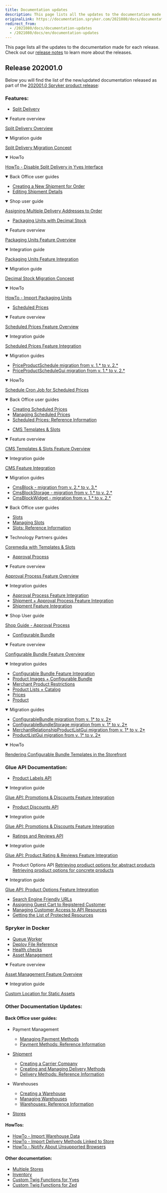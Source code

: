```yaml
---
title: Documentation updates
description: This page lists all the updates to the documentation made for each release.
originalLink: https://documentation.spryker.com/2021080/docs/documentation-updates
redirect_from:
  - /2021080/docs/documentation-updates
  - /2021080/docs/en/documentation-updates
---
```


This page lists all the updates to the documentation made for each release.
Check out our [release notes](/docs/scos/dev/about-spryker/202001.0/releases/release-notes/release-notes.html) to learn more about the releases.

## Release 202001.0
Below you will find the list of the new/updated documentation released as part of the [202001.0 Spryker product release](/docs/scos/dev/about-spryker/202001.0/releases/release-notes/release-notes-202001.0/release-notes-202001.0.html):

### Features:

* [Split Delivery](https://documentation.spryker.com/docs/split-delivery)

<details open>
<summary>Feature overview</summary>
    
[Split Delivery Overview](https://documentation.spryker.com/docs/split-delivery-overview)
    
</details>

<details open>
<summary>Migration guide</summary>
    
[Split Delivery Migration Concept](https://documentation.spryker.com/docs/split-delivery-concept) 
    
    
</details>
<details open>
<summary>HowTo</summary>
    

[HowTo - Disable Split Delivery in Yves Interface](https://documentation.spryker.com/docs/ht-disable-split-delivery-in-yves-interface) 

      
</details>

<details open>
<summary>Back Office user guides</summary>
    

* [Creating a New Shipment for Order](https://documentation.spryker.com/docs/managing-order-shipments#creating-a-new-shipment-for-order) 
* [Editing Shipment Details](https://documentation.spryker.com/docs/managing-order-shipments#editing-shipment-details) 
      
</details>
<details open>
<summary>Shop user guide</summary>
  

[Assigning Multiple Delivery Addresses to Order](https://documentation.spryker.com/docs/managing-order-shipments#creating-a-new-shipment-for-order) 

    
</details>

* [Packaging Units with Decimal Stock](https://documentation.spryker.com/docs/packaging-units-202001) 

<details open>
<summary>Feature overview</summary>
    
[Packaging Units Feature Overview](https://documentation.spryker.com/docs/packaging-units-overview) 
    
</details>

<details open>
<summary>Integration guide</summary>
    
[Packaging Units Feature Integration](https://documentation.spryker.com/docs/product-packaging-unit-feature-integration) 
    
</details>

<details open>
<summary>Migration  guide</summary>
    
[Decimal Stock Migration Concept](https://documentation.spryker.com/docs/decimal-stock-concept) 
    
 </details>
 
 <details open>
<summary>HowTo</summary>
    
[HowTo - Import Packaging Units](https://documentation.spryker.com/docs/howto-import-packaging-units) 
    
 </details>


* [Scheduled Prices](https://documentation.spryker.com/docs/scheduled-prices-201907) 
<details open>
<summary>Feature overview</summary>
    
[Scheduled Prices Feature Overview](https://documentation.spryker.com/docs/scheduled-prices-feature-overview-201907) 
    
</details>
<details open>
<summary>Integration guide</summary>
    
[Scheduled Prices Feature Integration](https://documentation.spryker.com/docs/scheduled-prices-feature-integration-202001) 
    
</details>
<details open>
<summary>Migration guides</summary>
    
* [PriceProductSchedule migration from v. 1.* to v. 2.*](https://documentation.spryker.com/docs/mg-price-product-schedule)
* [PriceProductScheduleGui migration from v. 1.* to v. 2.*](https://documentation.spryker.com/docs/mg-price-product-schedule-gui)
    
</details>
<details open>
<summary>HowTo</summary>
    
[Schedule Cron Job for Scheduled Prices](/docs/scos/dev/tutorials/202001.0/howtos/feature-howtos/howto-schedule-cron-job-for-scheduled-prices.html)
    
</details>

<details open>
<summary>Back Office user guides</summary>
    
* [Creating Scheduled Prices](https://documentation.spryker.com/docs/en/creating-scheduled-prices)
* [Managing Scheduled Prices](https://documentation.spryker.com/docs/managing-scheduled-prices)
* [Scheduled Prices: Reference Information](https://documentation.spryker.com/docs/scheduled-prices-reference-information)   
    
</details>

* [CMS Templates & Slots](/docs/scos/dev/features/202001.0/cms/templates-and-slots/templates-and-slots.html)

<details open>
<summary>Feature overview</summary>
    
[CMS Templates & Slots Feature Overview](https://documentation.spryker.com/v4/docs/templates-slots-feature-overview )
    
</details>

<details open>
<summary>Integration guide</summary>
    
[CMS Feature Integration](https://documentation.spryker.com/v4/docs/cms-feature-integration-guide )
    
</details>

<details open>
<summary>Migration guides</summary>
    

* [CmsBlock - migration from v. 2.* to v. 3.*](https://documentation.spryker.com/docs/mg-cms-block#upgrading-from-version-2---to-version-3--)
* [CmsBlockStorage - migration from v. 1.* to v. 2.*](https://documentation.spryker.com/v4/docs/migration-guide-cmsblockstorage )
* [CmsBlockWidget - migration from v. 1.* to v. 2.*](https://documentation.spryker.com/v4/docs/migration-guide-cmsblockwidget )

   
</details>

<details open>
<summary>Back Office user guides</summary>
    
* [Slots](/docs/scos/user/user-guides/202001.0/back-office-user-guide/content-management/slots/slots.html) 
* [Managing Slots](https://documentation.spryker.com/docs/managing-slots)
* [Slots: Reference Information](/docs/scos/user/user-guides/202001.0/back-office-user-guide/content-management/slots/references/slots-reference-information.html)
         
</details>

<details open>
<summary>Technology Partners guides</summary>
    
[Coremedia with Templates & Slots](https://documentation.spryker.com/docs/coremedia-with-templates-slots)

         
</details>

* [Approval Process](https://documentation.spryker.com/v4/docs/approval-process-202001 )

<details open>
<summary>Feature overview</summary>
    
[Approval Process Feature Overview](https://documentation.spryker.com/docs/approval-process) 
    
</details>

<details open>
<summary>Integration guides</summary>
    
* [Approval Process Feature Integration](https://documentation.spryker.com/docs/approval-process-feature-integration)
* [Shipment + Approval Process Feature Integration](https://documentation.spryker.com/docs/shipment-approval-process-feature-integration)
* [Shipment Feature Integration](https://documentation.spryker.com/docs/shipment-feature-integration)

</details>

<details open>
<summary>Shop User guide</summary>
    
[Shop Guide - Approval Process](https://documentation.spryker.com/docs/approval-process-shop-guide)

    
</details>

* [Configurable Bundle](https://documentation.spryker.com/docs/configurable-bundle)

<details open>
<summary>Feature overview</summary>
    
[Configurable Bundle Feature Overview](https://documentation.spryker.com/docs/configurable-bundle-feature-overview)
    
</details>

<details open>
<summary>Integration guides</summary>
    
* [Configurable Bundle Feature Integration](https://documentation.spryker.com/docs/configurable-bundle-feature-integration)
* [Product Images + Configurable Bundle](https://documentation.spryker.com/docs/product-images-configurable-bundle-feature-integration)
* [Merchant Product Restrictions](https://documentation.spryker.com/docs/merchant-product-restrictions-feature-integration) 
* [Product Lists + Catalog](https://documentation.spryker.com/docs/product-lists-catalog-feature-integration)
* [Prices](https://documentation.spryker.com/docs/prices-feature-integration-201907)
* [Product](https://documentation.spryker.com/docs/product-feature-integration-201903)
    
    
</details>

<details open>
<summary>Migration guides</summary>
    
* [ConfigurableBundle migration from v. 1* to v. 2*](/docs/scos/dev/migration-and-integration/202001.0/module-migration-guides/migration-guide-configurablebundle.html)
* [ConfigurableBundleStorage migration from v. 1* to v. 2*](/docs/scos/dev/migration-and-integration/202001.0/module-migration-guides/migration-guide-configurablebundlestorage.html)
* [MerchantRelationshipProductListGui migration from v. 1* to v. 2*](https://documentation.spryker.com/docs/migration-guide-merchantrelationshipproductlistgui)
* [ProductListGui migration from v. 1* to v. 2*](https://documentation.spryker.com/docs/migration-guide-product-list-gui)
    
</details>
<details open>
<summary>HowTo</summary>
    
[Rendering Configurable Bundle Templates in the Storefront](https://documentation.spryker.com/docs/howto-rendering-configurable-bundles-in-the-storefront)
    
</details>

### Glue API Documentation:

* [Product Labels API](https://documentation.spryker.com/docs/accessing-product-labels)

<details open>
<summary>Integration guide</summary>
    
[Glue API: Promotions & Discounts Feature Integration](/docs/scos/dev/migration-and-integration/202001.0/feature-integration-guides/glue-api/glue-api-promotions-and-discounts-feature-integration.html)
    
</details>

* [Product Discounts API](https://documentation.spryker.com/docs/discounts-and-promotions)

<details open>
<summary>Integration guide</summary>
    
[Glue API: Promotions & Discounts Feature Integration](/docs/scos/dev/migration-and-integration/202001.0/feature-integration-guides/glue-api/glue-api-promotions-and-discounts-feature-integration.html)
    
</details>


   
</details>

* [Ratings and Reviews API](/docs/scos/dev/glue-api/202001.0/glue-api-storefront-guides/retrieving-ratings-and-reviews.html)

<details open>
<summary>Integration guide</summary>
    
[Glue API: Product Rating & Reviews Feature Integration](https://documentation.spryker.com/docs/glue-api-product-rating-reviews-feature-integration)
    
</details>


* Product Options API
[Retrieving prodiuct options for abstract products](https://documentation.spryker.com/docs/retrieving-abstract-products)
[Retrieving prodiuct options for concrete products](https://documentation.spryker.com/docs/retrieving-concrete-products)

<details open>
<summary>Integration guide</summary>
    
[Glue API: Product Options Feature Integration](https://documentation.spryker.com/docs/glue-product-options-feature-integration)

</details>

* [Search Engine Friendly URLs](/docs/scos/dev/glue-api/202001.0/glue-api-storefront-guides/using-search-engine-friendly-urls.html)
* [Assigning Guest Cart to Registered Customer](https://documentation.spryker.com/docs/managing-guest-carts#assigning-guest-cart-to-registered-customer)
* [Managing Customer Access to API Resources](https://documentation.spryker.com/docs/managing-customer-access-to-api-resources)
* [Getting the List of Protected Resources](https://documentation.spryker.com/docs/getting-the-list-of-protected-resources)


### Spryker in Docker
* [Queue Worker](https://documentation.spryker.com/docs/t-handling-data-publish-and-sync-scos#7--queue)
* [Deploy File Reference](https://documentation.spryker.com/v3/docs/deploy-file-reference-version-1-201907#deploy-file-reference---1-0)
* [Health checks](https://documentation.spryker.com/docs/health-checks)
* [Asset Management](https://documentation.spryker.com/docs/asset-management)
<details open>
<summary>Feature overview</summary>
    
[Asset Management Feature Overview](/docs/scos/dev/features/202001.0/media-management/asset-management/asset-management-feature-overview.html)

</details>

<details open>
<summary>Integration guide</summary>
    
[Custom Location for Static Assets](/docs/scos/dev/migration-and-integration/202001.0/technical-enhancements/custom-location-for-static-assets.html)

</details>


### Other Documentation Updates:

#### Back Office user guides:

* Payment Management
    * [Managing Payment Methods](https://documentation.spryker.com/docs/managing-payment-methods)
    * [Payment Methods: Reference Information](https://documentation.spryker.com/docs/payment-methods-reference-information)
* [Shipment](https://documentation.spryker.com/docs/en/managing-order-shipments)

    * [Creating a Carrier Company](https://documentation.spryker.com/docs/creating-a-carrier-company)
    * [Creating and Managing Delivery Methods](https://documentation.spryker.com/docs/creating-and-managing-shipment-methods)
    * [Delivery Methods: Reference Information](https://documentation.spryker.com/v4/docs/delivery-methods-reference-information )
 * Warehouses
    * [Creating a Warehouse](https://documentation.spryker.com/docs/creating-a-warehouse)
    * [Managing Warehouses](https://documentation.spryker.com/docs/managing-warehouses)
    * [Warehouses: Reference Information](https://documentation.spryker.com/docs/warehouses-reference-information)
 * [Stores](https://documentation.spryker.com/docs/stores-reference-information-201911)

#### HowTos:

* [HowTo - Import Warehouse Data](https://documentation.spryker.com/v4/docs/ht-import-warehouse-data )
* [HowTo - Import Delivery Methods Linked to Store](https://documentation.spryker.com/v4/docs/ht-import-delivery-methods-linked-to-store )
* [HowTo - Notify About Unsupported Browsers](https://documentation.spryker.com/docs/howto-notify-about-unsupported-browsers)

#### Other documentation:
* [Multiple Stores](https://documentation.spryker.com/docs/multiple-stores)
* [Inventory](https://documentation.spryker.com/docs/about-inventory)
* [Custom Twig Functions for Yves](https://documentation.spryker.com/docs/custom-twig-functions-for-yves)
* [Custom Twig Functions for Zed](https://documentation.spryker.com/v4/docs/custom-twig-functions-for-zed )


